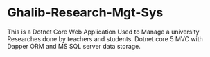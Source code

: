 # Ghalib-Research-Mgt-Sys

This is a Dotnet Core Web Application Used to Manage a university Researches done by teachers and students.
Dotnet core 5 MVC with Dapper ORM and MS SQL server data storage.

